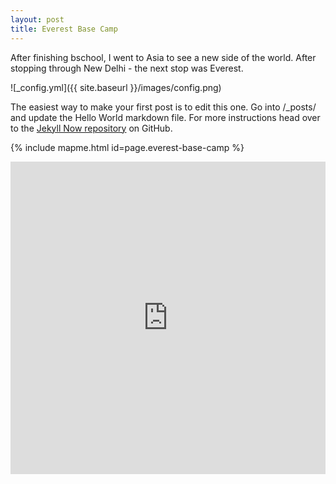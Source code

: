 ```yaml
---
layout: post
title: Everest Base Camp
---
```


After finishing bschool, I went to Asia to see a new side of the world. After stopping through New Delhi - the next stop was Everest.

![_config.yml]({{ site.baseurl }}/images/config.png)


The easiest way to make your first post is to edit this one. Go into /_posts/ and update the Hello World markdown file. For more instructions head over to the [Jekyll Now repository](https://github.com/barryclark/jekyll-now) on GitHub.


{% include mapme.html id=page.everest-base-camp %}

<iframe src='https://mapme.com/everest-base-camp' width='100%' height='500' marginwidth=0 marginheight=0 hspace=0 vspace=0 frameborder=0 scrolling='no' border=0> </iframe>
